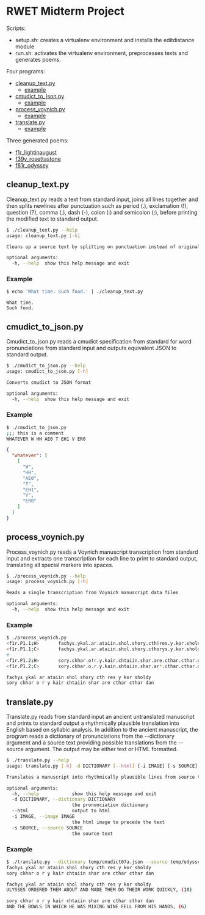 # RWET Midterm Project

Scripts:
* setup.sh: creates a virtualenv environment and installs the editdistance module
* run.sh: activates the virtualenv environment, preprocesses texts and generates poems.

Four programs:
* [cleanup_text.py](https://github.com/robertsdionne/rwet/tree/master/midterm#cleanup_textpy)
    * [example](https://github.com/robertsdionne/rwet/tree/master/midterm#example)
* [cmudict_to_json.py](https://github.com/robertsdionne/rwet/tree/master/midterm#cmudict_to_jsonpy)
    * [example](https://github.com/robertsdionne/rwet/tree/master/midterm#example-1)
* [process_voynich.py](https://github.com/robertsdionne/rwet/tree/master/midterm#process_voynichpy)
    * [example](https://github.com/robertsdionne/rwet/tree/master/midterm#example-2)
* [translate.py](https://github.com/robertsdionne/rwet/tree/master/midterm#translatepy)
    * [example](https://github.com/robertsdionne/rwet/tree/master/midterm#example-3)

Three generated poems:
* [f1r_lightinaugust](http://robertsdionne.github.io/rwet/midterm/f1r_lightinaugust.html)
* [f39v_rosettastone](http://robertsdionne.github.io/rwet/midterm/f39v_rosettastone.html)
* [f81r_odyssey](http://robertsdionne.github.io/rwet/midterm/f81r_odyssey.html)

## cleanup_text.py

Cleanup_text.py reads a text from standard input, joins all lines together and then splits newlines
after punctuation such as period (.), exclamation (!), question (?), comma (,), dash (-), colon (:)
and semicolon (;), before printing the modified text to standard output.

```bash
$ ./cleanup_text.py --help
usage: cleanup_text.py [-h]

Cleans up a source text by splitting on punctuation instead of original lines

optional arguments:
  -h, --help  show this help message and exit
```

### Example

```bash
$ echo 'What time. Such food.' | ./cleanup_text.py
```
```
What time.
Such food.
```

## cmudict_to_json.py

Cmudict_to_json.py reads a cmudict specification from standard for word pronunciations from standard
input and outputs equivalent JSON to standard output.

```bash
$ ./cmudict_to_json.py --help
usage: cmudict_to_json.py [-h]

Converts cmudict to JSON format

optional arguments:
  -h, --help  show this help message and exit
```

### Example

```bash
$ ./cmudict_to_json.py 
;;; this is a comment
WHATEVER W HH AE0 T EH1 V ER0
```
```json
{
  "whatever": [
    [
      "W", 
      "HH", 
      "AE0", 
      "T", 
      "EH1", 
      "V", 
      "ER0"
    ]
  ]
}
```

## process_voynich.py

Process_voynich.py reads a Voynich manuscript transcription from standard input and extracts one
transcription for each line to print to standard output, translating all special markers into
spaces.

```bash
$ ./process_voynich.py --help
usage: process_voynich.py [-h]

Reads a single transcription from Voynich manuscript data files

optional arguments:
  -h, --help  show this help message and exit
```

### Example

```bash
$ ./process_voynich.py 
<f1r.P1.1;H>       fachys.ykal.ar.ataiin.shol.shory.cth!res.y.kor.sholdy!-
<f1r.P1.1;C>       fachys.ykal.ar.ataiin.shol.shory.cthorys.y.kor.sholdy!-
#
<f1r.P1.2;H>       sory.ckhar.o!r.y.kair.chtaiin.shar.are.cthar.cthar.dan!-
<f1r.P1.2;C>       sory.ckhar.o.r.y.kain.shtaiin.shar.ar*.cthar.cthar.dan!-
```
```bash
fachys ykal ar ataiin shol shory cth res y kor sholdy  
sory ckhar o r y kair chtaiin shar are cthar cthar dan
```

## translate.py

Translate.py reads from standard input an ancient untranslated manuscript and prints to standard
output a rhythmically plausible translation into English based on syllabic analysis. In addition to
the ancient manuscript, the program reads a dictionary of pronunciations from the --dictionary
argument and a source text providing possible translations from the --source argument. The output
may be either text or HTML formatted.

```bash
$ ./translate.py --help
usage: translate.py [-h] -d DICTIONARY [--html] [-i IMAGE] [-s SOURCE]

Translates a manuscript into rhythmically plausible lines from source text

optional arguments:
  -h, --help            show this help message and exit
  -d DICTIONARY, --dictionary DICTIONARY
                        the pronunciation dictionary
  --html                output to html
  -i IMAGE, --image IMAGE
                        the html image to precede the text
  -s SOURCE, --source SOURCE
                        the source text
```

### Example

```bash
$ ./translate.py --dictionary temp/cmudict07a.json --source temp/odyssey.txt
fachys ykal ar ataiin shol shory cth res y kor sholdy  
sory ckhar o r y kair chtaiin shar are cthar cthar dan
```
```bash
fachys ykal ar ataiin shol shory cth res y kor sholdy
ULYSSES ORDERED THEM ABOUT AND MADE THEM DO THEIR WORK QUICKLY, (10)

sory ckhar o r y kair chtaiin shar are cthar cthar dan
AND THE BOWLS IN WHICH HE WAS MIXING WINE FELL FROM HIS HANDS, (6)
```
